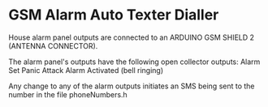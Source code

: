 # GSM Alarm Auto Texter Dialler
House alarm panel outputs are connected to an ARDUINO GSM SHIELD 2 (ANTENNA CONNECTOR).

The alarm panel's outputs have the following open collector outputs:
  Alarm Set
  Panic Attack
  Alarm Activated (bell ringing)
  
Any change to any of the alarm outputs initiates an SMS being sent to the number in the file phoneNumbers.h
